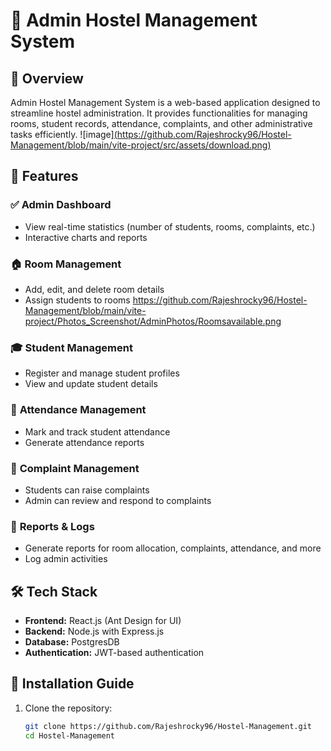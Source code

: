 # 🏨 Admin Hostel Management System

## 📌 Overview
Admin Hostel Management System is a web-based application designed to streamline hostel administration. It provides functionalities for managing rooms, student records, attendance, complaints, and other administrative tasks efficiently.
![image][(https://github.com/Rajeshrocky96/Hostel-Management/blob/main/vite-project/src/assets/download.png)](https://github.com/Rajeshrocky96/Hostel-Management/blob/main/vite-project/Photos_Screenshot/AdminPhotos/dashboard.png)


## 🚀 Features
### ✅ **Admin Dashboard**
- View real-time statistics (number of students, rooms, complaints, etc.)
- Interactive charts and reports

### 🏠 **Room Management**
- Add, edit, and delete room details
- Assign students to rooms
https://github.com/Rajeshrocky96/Hostel-Management/blob/main/vite-project/Photos_Screenshot/AdminPhotos/Roomsavailable.png
### 🎓 **Student Management**
- Register and manage student profiles
- View and update student details

### 📅 **Attendance Management**
- Mark and track student attendance
- Generate attendance reports

### 📌 **Complaint Management**
- Students can raise complaints
- Admin can review and respond to complaints

### 📂 **Reports & Logs**
- Generate reports for room allocation, complaints, attendance, and more
- Log admin activities

## 🛠️ Tech Stack
- **Frontend:** React.js (Ant Design for UI)
- **Backend:** Node.js with Express.js
- **Database:** PostgresDB
- **Authentication:** JWT-based authentication

## 🎯 Installation Guide
1. Clone the repository:
   ```sh
   git clone https://github.com/Rajeshrocky96/Hostel-Management.git
   cd Hostel-Management
